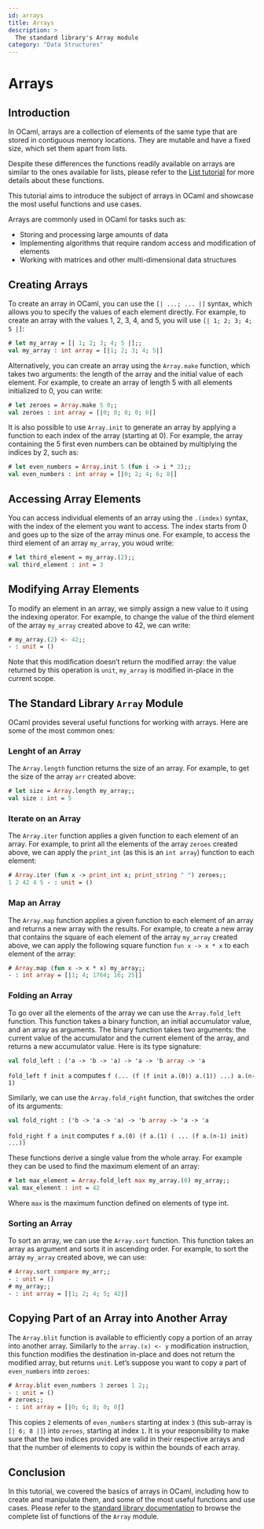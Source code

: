 ```yaml
---
id: arrays
title: Arrays
description: >
  The standard library's Array module
category: "Data Structures"
---
```


# Arrays

## Introduction

In OCaml, arrays are a collection of elements of the same type that are stored in contiguous memory locations. They are mutable and have a fixed size, which set them apart from lists.

Despite these differences the functions readily available on arrays are similar to the ones available for lists, please refer to the [List tutorial](https://ocaml.org/docs/lists) for more details about these functions.

This tutorial aims to introduce the subject of arrays in OCaml and showcase the most useful functions and use cases.

Arrays are commonly used in OCaml for tasks such as:

- Storing and processing large amounts of data
- Implementing algorithms that require random access and modification of elements
- Working with matrices and other multi-dimensional data structures

## Creating Arrays

To create an array in OCaml, you can use the `[| ...; ... |]` syntax, which allows you to specify the values of each element directly. For example, to create an array with the values 1, 2, 3, 4, and 5, you will use `[| 1; 2; 3; 4; 5 |]`:

```ocaml
# let my_array = [| 1; 2; 3; 4; 5 |];;
val my_array : int array = [|1; 2; 3; 4; 5|]
```

Alternatively, you can create an array using the `Array.make` function, which takes two arguments: the length of the array and the initial value of each element. For example, to create an array of length 5 with all elements initialized to 0, you can write:

```ocaml
# let zeroes = Array.make 5 0;;
val zeroes : int array = [|0; 0; 0; 0; 0|]
```

It is also possible to use `Array.init` to generate an array by applying a function to each index of the array (starting at 0). For example, the array containing the 5 first even numbers can be obtained by multiplying the indices by 2, such as:

```ocaml
# let even_numbers = Array.init 5 (fun i -> i * 2);;
val even_numbers : int array = [|0; 2; 4; 6; 8|]
```

## Accessing Array Elements

You can access individual elements of an array using the `.(index)` syntax, with the index of the element you want to access. The index starts from 0 and goes up to the size of the array minus one.  For example, to access the third element of an array `my_array`, you woud write:

```ocaml
# let third_element = my_array.(2);;
val third_element : int = 3
```

## Modifying Array Elements

To modify an element in an array, we simply assign a new value to it using the indexing operator. For example, to change the value of the third element of the array `my_array` created above to 42, we can write:

```ocaml
# my_array.(2) <- 42;;
- : unit = ()
```

Note that this modification doesn’t return the modified array: the value returned by this operation is `unit`, `my_array` is modified in-place in the current scope.

## The Standard Library `Array` Module

OCaml provides several useful functions for working with arrays. Here are some of the most common ones:

### Lenght of an Array

The `Array.length` function returns the size of an array. For example, to get the size of the array `arr` created above:

```ocaml
# let size = Array.length my_array;;
val size : int = 5
```

### Iterate on an Array

The `Array.iter` function applies a given function to each element of an array. For example, to print all the elements of the array `zeroes` created above, we can apply the `print_int` (as this is an `int array`) function to each element:

```ocaml
# Array.iter (fun x -> print_int x; print_string " ") zeroes;;
1 2 42 4 5 - : unit = ()
```

### Map an Array

The `Array.map` function applies a given function to each element of an array and returns a new array with the results. For example, to create a new array that contains the square of each element of the array `my_array` created above, we can apply the following square function `fun x -> x * x` to each element of the array:

```ocaml
# Array.map (fun x -> x * x) my_array;;
- : int array = [|1; 4; 1764; 16; 25|]
```

### Folding an Array

To go over all the elements of the array we can use the `Array.fold_left` function. This function takes a binary function, an initial accumulator value, and an array as arguments. The binary function takes two arguments: the current value of the accumulator and the current element of the array, and returns a new accumulator value. Here is its type signature:

```ocaml
val fold_left : ('a -> 'b -> 'a) -> 'a -> 'b array -> 'a
```

`fold_left f init a` computes `f (... (f (f init a.(0)) a.(1)) ...) a.(n-1)`

Similarly, we can use the `Array.fold_right` function, that switches the order of its arguments:

```ocaml
val fold_right : ('b -> 'a -> 'a) -> 'b array -> 'a -> 'a
```

`fold_right f a init` computes `f a.(0) (f a.(1) ( ... (f a.(n-1) init) ...))`

These functions derive a single value from the whole array. For example they can be used to find the maximum element of an array:

```ocaml
# let max_element = Array.fold_left max my_array.(0) my_array;;
val max_element : int = 42
```

Where `max` is the maximum function defined on elements of type int.

### Sorting an Array

To sort an array, we can use the `Array.sort` function. This function takes an array as argument and sorts it in ascending order. For example, to sort the array `my_array` created above, we can use:

```ocaml
# Array.sort compare my_arr;;
- : unit = ()
# my_array;;
- : int array = [|1; 2; 4; 5; 42|]
```

## Copying Part of an Array into Another Array

The `Array.blit` function is available to efficiently copy a portion of an array into another array. Similarly to the `array.(x) <- y`  modification instruction, this function modifies the destination in-place and does not return the modified array, but returns `unit`. Let’s suppose you want to copy a part of `even_numbers` into `zeroes`:

```ocaml
# Array.blit even_numbers 3 zeroes 1 2;;
- : unit = ()
# zeroes;;
- : int array = [|0; 6; 8; 0; 0|]
```

This copies `2` elements of `even_numbers` starting at index `3` (this sub-array is `[| 6; 8 |]`) into `zeroes`, starting at index `1`. It is your responsibility to make sure that the two indices provided are valid in their respective arrays and that the number of elements to copy is within the bounds of each array.

## Conclusion

In this tutorial, we covered the basics of arrays in OCaml, including how to create and manipulate them, and some of the most useful functions and use cases. Please refer to the [standard library documentation](https://v2.ocaml.org/api/Array.html) to browse the complete list of functions of the `Array` module.
